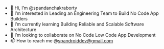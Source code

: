 - 👋 Hi, I’m @spandanchakraborty
- 👀 I’m interested in Leading an Engineering Team to Build No Code App Builders
- 🌱 I’m currently learning Building Reliable and Scalable Software Architecture
- 💞️ I’m looking to collaborate on No Code Low Code App Development
- 📫 How to reach me @spandroiddev@gmail.com

<!---
spandanchakraborty/spandanchakraborty is a ✨ special ✨ repository because its `README.md` (this file) appears on your GitHub profile.
You can click the Preview link to take a look at your changes.
--->
